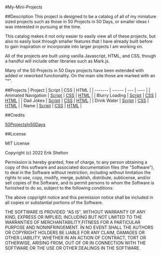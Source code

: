 #My-Mini-Projects

##Description
This project is designed to be a catalog of all of my miniature sized projects such as those in 50 Projects in 50 Days, or smaller ideas I was interested in pursuing at the time.

This catalog makes it not only easier to easily view all of these projects, but also to easily look through smaller features that I have already built before to gain inspiration or incorporate into larger projects I am working on.

All of the projects are built using vanilla Javascript, HTML, and CSS, though a handful will include other libraries such as Mark.js.

Many of the 50 Projects in 50 Days projects have been extended with added or reworked functionality. On the main site those are marked with an "*".

##Projects
| Project | Script | CSS | HTML |
| ------- | ------ | --- | ---- |
| Animated Navigation | [Script](animatedNavigationScript.js) | [CSS](animated-navigation.css) | [HTML](animated-navigation.html) |
| Blurry Loading | [Script](blurryLoadingScript.js) | [CSS](blurry-loading.css) | [HTML](blurry-loading.html) |
| Dad Jokes | [Script](dadJokesScript.js) | [CSS](dad-jokes.css) | [HTML](dad-jokes.html) |
| Drink Water | [Script](drinkWaterScript.js) | [CSS](drink-water.css) | [HTML](drink-water.html) |
| Name | [Script](link) | [CSS](link) | [HTML](link) |

##Credits

[50ProjectsIn50Days](https://www.udemy.com/course/50-projects-50-days/)

##License

MIT License

Copyright (c) 2022 Erik Shelton

Permission is hereby granted, free of charge, to any person obtaining a copy of this software and associated documentation files (the "Software"), to deal in the Software without restriction, including without limitation the rights to use, copy, modify, merge, publish, distribute, sublicense, and/or sell copies of the Software, and to permit persons to whom the Software is furnished to do so, subject to the following conditions:

The above copyright notice and this permission notice shall be included in all copies or substantial portions of the Software.

THE SOFTWARE IS PROVIDED "AS IS", WITHOUT WARRANTY OF ANY KIND, EXPRESS OR IMPLIED, INCLUDING BUT NOT LIMITED TO THE WARRANTIES OF MERCHANTABILITY,FITNESS FOR A PARTICULAR PURPOSE AND NONINFRINGEMENT. IN NO EVENT SHALL THE AUTHORS OR COPYRIGHT HOLDERS BE LIABLE FOR ANY CLAIM, DAMAGES OR OTHER LIABILITY, WHETHER IN AN ACTION OF CONTRACT, TORT OR OTHERWISE, ARISING FROM, OUT OF OR IN CONNECTION WITH THE SOFTWARE OR THE USE OR OTHER DEALINGS IN THE SOFTWARE.